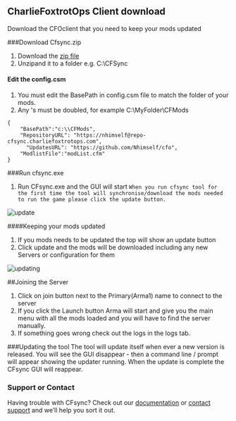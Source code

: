 ## CharlieFoxtrotOps Client download

Download the CFOclient that you need to keep your mods updated

###Download Cfsync.zip
1. Download the [zip file](https://github.com/Nhimself/cfo/blob/main/cfsync.zip)
2. Unzipand it to a folder e.g. C:\CFSync

#### Edit the config.csm
1. You must edit the BasePath in config.csm file to match the folder of your mods. 
2. Any \'s must be doubled, for example C:\\MyFolder\\CFMods
```config.csm
{
    "BasePath":"c:\\CFMods",
    "RepositoryURL": "https://nhimself@repo-cfsync.charliefoxtrotops.com",
	  "UpdatesURL": "https://github.com/Nhimself/cfo",
    "ModlistFile":"modList.cfm"
}
```

###Run cfsync.exe
1. Run CFsync.exe and the GUI will start
`When you run cfsync tool for the first time the tool will synchronise/download the mods needed to run the game please click the update button.`

![update](https://user-images.githubusercontent.com/2422220/152661476-e3aee837-5f3d-4a0b-b41f-60c79ab664ce.PNG)


####Keeping your mods updated
1. If you mods needs to be updated the top will show an update button
2. Click update and the mods will be downloaded including any new Servers or configuration for them

![updating](https://user-images.githubusercontent.com/2422220/152661480-e4595b47-a479-4300-9ca7-d39583d340ae.PNG)

##Joining the Server
1. Click on join button next to the Primary(Arma1) name to connect to the server
2. If you click the Launch button Arma will start and give you the main menu with all the mods loaded and you will have to find the server manually.
3. If something goes wrong check out the logs in the logs tab. 

###Updating the tool
The tool will update itself when ever a new version is released. You will see the GUI disappear - then a command line / prompt will appear showing the updater running. When the update is complete the CFsync GUI will reappear.

### Support or Contact

Having trouble with CFsync? Check out our [documentation](https://nhimself.github.io/cfo/) or [contact support](no-reply@example.com) and we’ll help you sort it out.
